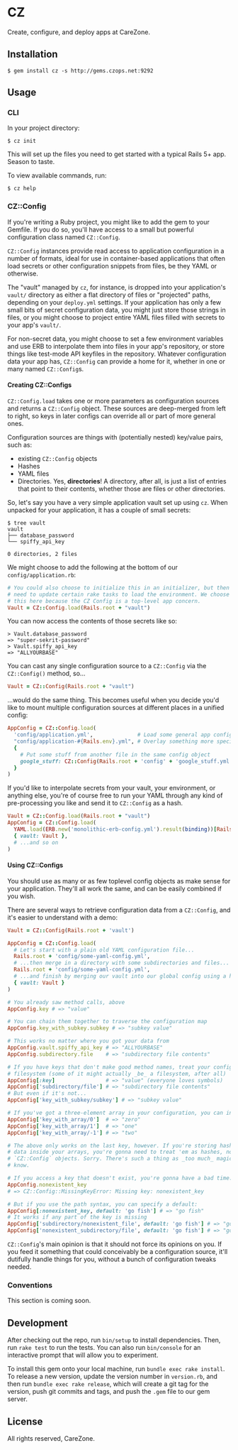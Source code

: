 # CZ

Create, configure, and deploy apps at CareZone.

## Installation

    $ gem install cz -s http://gems.czops.net:9292

## Usage

### CLI

In your project directory:

    $ cz init

This will set up the files you need to get started with a typical Rails 5+ app.
Season to taste.

To view available commands, run:

    $ cz help

### CZ::Config

If you're writing a Ruby project, you might like to add the gem to your Gemfile.
If you do so, you'll have access to a small but powerful configuration class
named `CZ::Config`.

`CZ::Config` instances provide read access to application configuration in a
number of formats, ideal for use in container-based applications that often load
secrets or other configuration snippets from files, be they YAML or otherwise.

The "vault" managed by `cz`, for instance, is dropped into your application's
`vault/` directory as either a flat directory of files or "projected" paths,
depending on your `deploy.yml` settings. If your application has only a few
small bits of secret configuration data, you might just store those strings in
files, or you might choose to project entire YAML files filled with secrets to
your app's `vault/`.

For non-secret data, you might choose to set a few environment variables and use
ERB to interpolate them into files in your app's repository, or store things
like test-mode API keyfiles in the repository. Whatever configuration data your
app has, `CZ::Config` can provide a home for it, whether in one or many named
`CZ::Config`s.

#### Creating CZ::Configs

`CZ::Config.load` takes one or more parameters as configuration sources and
returns a `CZ::Config` object.  These sources are deep-merged from left to
right, so keys in later configs can override all or part of more general ones.

Configuration sources are things with (potentially nested) key/value pairs,
such as:

* existing `CZ::Config` objects
* Hashes
* YAML files
* Directories. Yes, **directories**! A directory, after all, is just a list of
    entries that point to their contents, whether those are files or other
    directories.

So, let's say you have a very simple application vault set up using `cz`. When
unpacked for your application, it has a couple of small secrets:

    $ tree vault
    vault
    ├── database_password
    └── spiffy_api_key

    0 directories, 2 files

We might choose to add the following at the bottom of our
`config/application.rb`:

```ruby
# You could also choose to initialize this in an initializer, but then you'll
# need to update certain rake tasks to load the environment. We choose to do
# this here because the CZ Config is a top-level app concern.
Vault = CZ::Config.load(Rails.root + "vault")
```

You can now access the contents of those secrets like so:

```irb
> Vault.database_password
=> "super-sekrit-password"
> Vault.spiffy_api_key
=> "ALLYOURBASE"
```

You can cast any single configuration source to a `CZ::Config` via the
`CZ::Config()` method, so...

```ruby
Vault = CZ::Config(Rails.root + "vault")
```

...would do the same thing. This becomes useful when you decide you'd like to
mount multiple configuration sources at different places in a unified config:

```ruby
AppConfig = CZ::Config.load(
  'config/application.yml',              # Load some general app config stuff
  "config/application-#{Rails.env}.yml", # Overlay something more specific
  {
    # Put some stuff from another file in the same config object
    google_stuff: CZ::Config(Rails.root + 'config' + 'google_stuff.yml')
  }
)
```

If you'd like to interpolate secrets from your vault, your environment, or
anything else, you're of course free to run your YAML through any kind of
pre-processing you like and send it to `CZ::Config` as a hash.

```ruby
Vault = CZ::Config.load(Rails.root + "vault")
AppConfig = CZ::Config.load(
  YAML.load(ERB.new('monolithic-erb-config.yml').result(binding))[Rails.env],
  { vault: Vault },
  # ...and so on
)
```

#### Using CZ::Configs

You should use as many or as few toplevel config objects as make sense for your
application. They'll all work the same, and can be easily combined if you wish.

There are several ways to retrieve configuration data from a `CZ::Config`, and
it's easier to understand with a demo:

```ruby
Vault = CZ::Config(Rails.root + 'vault')

AppConfig = CZ::Config.load(
  # Let's start with a plain old YAML configuration file...
  Rails.root + 'config/some-yaml-config.yml',
  # ...then merge in a directory with some subdirectories and files...
  Rails.root + 'config/some-yaml-config.yml',
  # ...and finish by merging our vault into our global config using a hash.
  { vault: Vault }
)

# You already saw method calls, above
AppConfig.key # => "value"

# You can chain them together to traverse the configuration map
AppConfig.key_with_subkey.subkey # => "subkey value"

# This works no matter where you got your data from
AppConfig.vault.spiffy_api_key # => "ALLYOURBASE"
AppConfig.subdirectory.file    # => "subdirectory file contents"

# If you have keys that don't make good method names, treat your config like a
# filesystem (some of it might actually _be_ a filesystem, after all)
AppConfig[:key]                # => "value" (everyone loves symbols)
AppConfig['subdirectory/file'] # => "subdirectory file contents"
# But even if it's not...
AppConfig['key_with_subkey/subkey'] # => "subkey value"

# If you've got a three-element array in your configuration, you can index it
AppConfig['key_with_array/0']  # => "zero"
AppConfig['key_with_array/1']  # => "one"
AppConfig['key_with_array/-1'] # => "two"

# The above only works on the last key, however. If you're storing hashes of
# data inside your arrays, you're gonna need to treat 'em as hashes, not
# `CZ::Config` objects. Sorry. There's such a thing as _too much_ magic, ya
# know.

# If you access a key that doesn't exist, you're gonna have a bad time:
AppConfig.nonexistent_key
# => CZ::Config::MissingKeyError: Missing key: nonexistent_key

# But if you use the path syntax, you can specify a default:
AppConfig[:nonexistent_key, default: 'go fish'] # => "go fish"
# It works if any part of the key is missing
AppConfig['subdirectory/nonexistent_file', default: 'go fish'] # => "go fish"
AppConfig['nonexistent_subdirectory/file', default: 'go fish'] # => "go fish"
```

`CZ::Config`'s main opinion is that it should not force its opinions on you. If
you feed it something that could conceivably be a configuration source, it'll
dutifully handle things for you, without a bunch of configuration tweaks needed.

### Conventions

This section is coming soon.

## Development

After checking out the repo, run `bin/setup` to install dependencies. Then, run
`rake test` to run the tests. You can also run `bin/console` for an interactive
prompt that will allow you to experiment.

To install this gem onto your local machine, run `bundle exec rake install`. To
release a new version, update the version number in `version.rb`, and then run
`bundle exec rake release`, which will create a git tag for the version, push
git commits and tags, and push the `.gem` file to our gem server.

## License

All rights reserved, CareZone.

